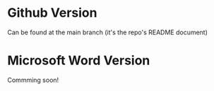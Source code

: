 # Github Version

Can be found at the main branch (it's the repo's README document)

# Microsoft Word Version

Commming soon!
